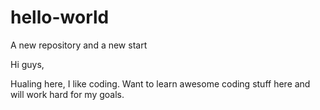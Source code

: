 # hello-world
A new repository and a new start

Hi guys,

Hualing here, I like coding.
Want to learn awesome coding stuff here and will work hard for my goals.
